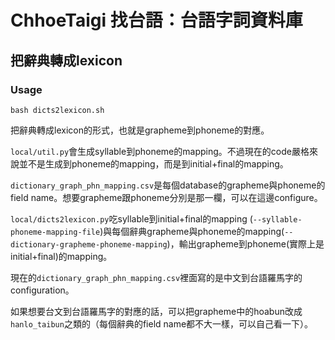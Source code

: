 # ChhoeTaigi 找台語：台語字詞資料庫
## 把辭典轉成lexicon

### Usage
```
bash dicts2lexicon.sh
```
把辭典轉成lexicon的形式，也就是grapheme到phoneme的對應。

`local/util.py`會生成syllable到phoneme的mapping。不過現在的code嚴格來說並不是生成到phoneme的mapping，而是到initial+final的mapping。

`dictionary_graph_phn_mapping.csv`是每個database的grapheme與phoneme的field name。想要grapheme跟phoneme分別是那一欄，可以在這邊configure。

`local/dicts2lexicon.py`吃syllable到initial+final的mapping (`--syllable-phoneme-mapping-file`)與每個辭典grapheme與phoneme的mapping(`--dictionary-grapheme-phoneme-mapping`)，輸出grapheme到phoneme(實際上是initial+final)的mapping。

現在的`dictionary_graph_phn_mapping.csv`裡面寫的是中文到台語羅馬字的configuration。

如果想要台文到台語羅馬字的對應的話，可以把grapheme中的hoabun改成`hanlo_taibun`之類的（每個辭典的field name都不大一樣，可以自己看一下）。
